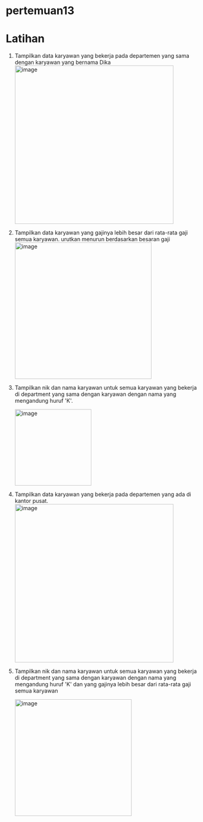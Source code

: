# pertemuan13

# Latihan

1. Tampilkan data karyawan yang bekerja pada departemen yang sama dengan karyawan yang bernama Dika
   <img width="413" alt="image" src="https://github.com/RianFauza/pertemuan13/assets/115771479/df4067de-92e2-4227-a790-1824a6125446">

2. Tampilkan data karyawan yang gajinya lebih besar dari rata-rata gaji semua karyawan. urutkan menurun berdasarkan besaran gaji
    <img width="356" alt="image" src="https://github.com/RianFauza/pertemuan13/assets/115771479/b3729e7a-47a2-4839-b8e5-4aabeefb15e0">

3. Tampilkan nik dan nama karyawan untuk semua karyawan yang bekerja di department yang sama dengan karyawan dengan nama yang mengandung huruf 'K'.
 
   <img width="199" alt="image" src="https://github.com/RianFauza/pertemuan13/assets/115771479/c8999ec6-fe96-4883-abe6-18e6a89c8e35">

5. Tampilkan data karyawan yang bekerja pada departemen yang ada di kantor pusat.
    <img width="413" alt="image" src="https://github.com/RianFauza/pertemuan13/assets/115771479/595f4c3d-b8da-4ecf-9afb-a8c10988d108">

6. Tampilkan nik dan nama karyawan untuk semua karyawan yang bekerja di department yang sama dengan karyawan dengan nama yang mengandung huruf 'K' dan yang gajinya lebih besar dari rata-rata gaji semua karyawan

   <img width="304" alt="image" src="https://github.com/RianFauza/pertemuan13/assets/115771479/80a4e392-29a8-474d-8e0c-2303265493b9">
